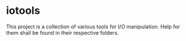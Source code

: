 iotools
==========

This project is a collection of various tools for I/O manipulation. Help for them shall be found in their respective folders.
